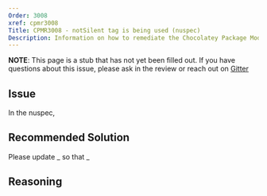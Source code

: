 ```yaml
---
Order: 3008
xref: cpmr3008
Title: CPMR3008 - notSilent tag is being used (nuspec)
Description: Information on how to remediate the Chocolatey Package Moderation Rule 3008
---
```


**NOTE**: This page is a stub that has not yet been filled out. If you have questions about this issue, please ask in the review or reach out on [Gitter](https://gitter.im/chocolatey/chocolatey.org)

## Issue

In the nuspec,

## Recommended Solution

Please update _ so that _

## Reasoning
